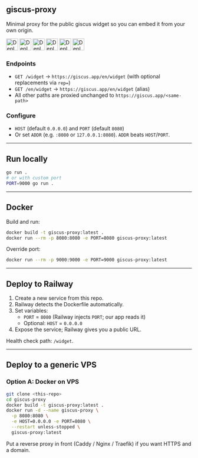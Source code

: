 ## giscus-proxy

Minimal proxy for the public giscus widget so you can embed it from your own origin.

<a href="https://railway.com/deploy/OhvyYk"><img src="https://railway.app/button.svg" alt="Deploy on Railway" height="32" /></a>
<a href="https://render.com/deploy?repo=https://github.com/cdlus/giscus-proxy"><img src="https://render.com/images/deploy-to-render-button.svg" alt="Deploy to Render" height="32" /></a>
<a href="https://vercel.com/new/clone?repository-url=https://github.com/cdlus/giscus-proxy"><img src="https://vercel.com/button" alt="Deploy with Vercel" height="32" /></a>
<a href="https://app.netlify.com/start/deploy?repository=https://github.com/cdlus/giscus-proxy"><img src="https://www.netlify.com/img/deploy/button.svg" alt="Deploy to Netlify" height="32" /></a>
<a href="https://heroku.com/deploy/?template=https://github.com/cdlus/giscus-proxy"><img src="https://www.herokucdn.com/deploy/button.svg" alt="Deploy to Heroku" height="32" /></a>
<a href="https://app.koyeb.com/deploy?type=git&repository=github.com/cdlus/giscus-proxy&branch=main&name=giscus-proxy"><img src="https://www.koyeb.com/static/images/deploy/button.svg" alt="Deploy to Koyeb" height="32" /></a>

### Endpoints
- `GET /widget` → `https://giscus.app/en/widget` (with optional replacements via `rep=`)
- `GET /en/widget` → `https://giscus.app/en/widget` (alias)
- All other paths are proxied unchanged to `https://giscus.app/<same-path>`

### Configure
- `HOST` (default `0.0.0.0`) and `PORT` (default `8080`)
- Or set `ADDR` (e.g. `:8080` or `127.0.0.1:8080`). `ADDR` beats `HOST`/`PORT`.

---

## Run locally
```bash
go run .
# or with custom port
PORT=9000 go run .
```

---

## Docker

Build and run:
```bash
docker build -t giscus-proxy:latest .
docker run --rm -p 8080:8080 -e PORT=8080 giscus-proxy:latest
```

Override port:
```bash
docker run --rm -p 9000:9000 -e PORT=9000 giscus-proxy:latest
```

---

## Deploy to Railway

1) Create a new service from this repo.
2) Railway detects the Dockerfile automatically.
3) Set variables:
   - `PORT` = `8080` (Railway injects `PORT`; our app reads it)
   - Optional: `HOST` = `0.0.0.0`
4) Expose the service; Railway gives you a public URL.

Health check path: `/widget`.

---

## Deploy to a generic VPS

### Option A: Docker on VPS
```bash
git clone <this-repo>
cd giscus-proxy
docker build -t giscus-proxy:latest .
docker run -d --name giscus-proxy \
  -p 8080:8080 \
  -e HOST=0.0.0.0 -e PORT=8080 \
  --restart unless-stopped \
  giscus-proxy:latest
```

Put a reverse proxy in front (Caddy / Nginx / Traefik) if you want HTTPS and a domain.
